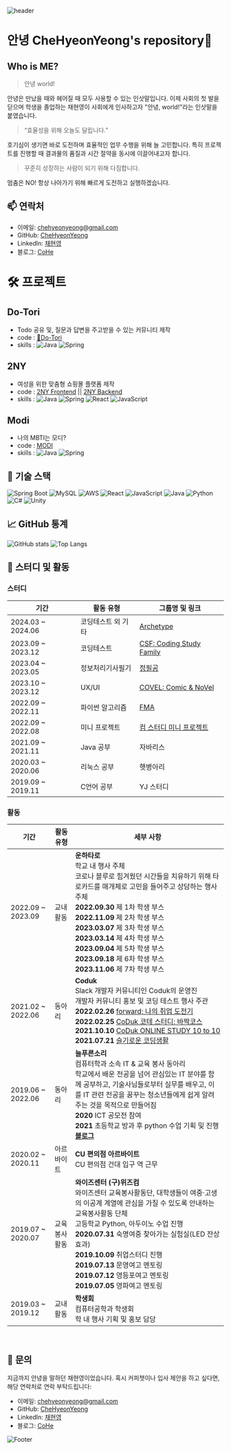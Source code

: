![header](https://capsule-render.vercel.app/api?type=waving&color=ff9945&fontColor=FFFFFF&height=300&section=header&text=🥕HyeonYeong's%20Hub🥕&fontSize=50)

# 안녕 CheHyeonYeong's repository👋

## Who is ME?
    
  > 안녕 world!

  안녕은 만났을 때와 헤어질 때 모두 사용할 수 있는 인삿말입니다.
  이제 사회의 첫 발을 딛으며 학생을 졸업하는 채현영이 사회에게 인사하고자 "안녕, world!"라는 인삿말을 붙였습니다.

  > “효율성을 위해 오늘도 달립니다.”
  
  호기심이 생기면 바로 도전하며 효율적인 업무 수행을 위해 늘 고민합니다.
  특히 프로젝트를 진행할 때 결과물의 품질과 시간 절약을 동시에 이끌어내고자 합니다.
  
  > 꾸준히 성장하는 사람이 되기 위해 다짐합니다.
  
  멈춤은 NO! 항상 나아가기 위해 빠르게 도전하고 실행하겠습니다.



## 📫 연락처

- 이메일: [chehyeonyeong@gmail.com](chehyeonyeong@gmail.com)
- GitHub: [CheHyeonYeong](https://github.com/CheHyeonYeong)
- LinkedIn: [채현영](https://www.linkedin.com/in/%ED%98%84%EC%98%81-%EC%B1%84-8b230b255/)
- 블로그: [CoHe](https://code-chy.tistory.com/)

# 🛠 프로젝트

## Do-Tori
- Todo 공유 및, 질문과 답변을 주고받을 수 있는 커뮤니티 제작
- code : [🌰Do-Tori](https://github.com/CheHyeonYeong/Do-tori)
- skills : ![Java](https://img.shields.io/badge/-Java-333333?style=flat&logo=CoffeeScript) ![Spring](https://img.shields.io/badge/-Spring-333333?style=flat&logo=spring)


## 2NY
- 여성을 위한 맞춤형 쇼핑몰 플랫폼 제작
- code : [2NY Frontend](https://github.com/ToriArtis/2NY-Frontend) || [2NY Backend](https://github.com/ToriArtis/2NY-Backend)
- skills : ![Java](https://img.shields.io/badge/-Java-333333?style=flat&logo=CoffeeScript) ![Spring](https://img.shields.io/badge/-Spring-333333?style=flat&logo=spring) ![React](https://img.shields.io/badge/-React-333333?style=flat&logo=react) ![JavaScript](https://img.shields.io/badge/-JavaScript-333333?style=flat&logo=javascript)

## Modi
- 나의 MBTI는 모디?
- code : [MODI](https://github.com/CheHyeonYeong/Modi)
- skills : ![Java](https://img.shields.io/badge/-Java-333333?style=flat&logo=CoffeeScript) ![Spring](https://img.shields.io/badge/-Spring-333333?style=flat&logo=spring)

## 🔧 기술 스택

![Spring Boot](https://img.shields.io/badge/Spring%20Boot-6DB33F?style=for-the-badge&logo=spring-boot&logoColor=white)
![MySQL](https://img.shields.io/badge/MySQL-4479A1?style=for-the-badge&logo=mysql&logoColor=white)
![AWS](https://img.shields.io/badge/AWS-232F3E?style=for-the-badge&logo=amazon-aws&logoColor=white)
![React](https://img.shields.io/badge/React-61DAFB?style=for-the-badge&logo=react&logoColor=black)
![JavaScript](https://img.shields.io/badge/JavaScript-F7DF1E?style=for-the-badge&logo=javascript&logoColor=black)
![Java](https://img.shields.io/badge/Java-007396?style=for-the-badge&logo=java&logoColor=white) 
![Python](https://img.shields.io/badge/Python-3776AB?style=for-the-badge&logo=python&logoColor=white)
![C#](https://img.shields.io/badge/C%23-239120?style=for-the-badge&logo=c-sharp&logoColor=white)
![Unity](https://img.shields.io/badge/Unity-000000?style=for-the-badge&logo=unity&logoColor=white)


## 📈 GitHub 통계

![GitHub stats](https://github-readme-stats.vercel.app/api?username=chehyeonyeong&show_icons=true&theme=radical)
![Top Langs](https://github-readme-stats.vercel.app/api/top-langs/?username=chehyeonyeong&layout=compact&theme=radical)

## 🌱 스터디 및 활동


### 스터디
| 기간                | 활동 유형            | 그룹명 및 링크 |
|---------------------|----------------------|----------------|
| 2024.03 ~ 2024.06   | 코딩테스트 외 기타   | [Archetype](https://www.notion.so/Archetype-39e0f17c532e4629b7c42fc347874c35?pvs=21) |
| 2023.09 ~ 2023.12   | 코딩테스트           | [CSF: Coding Study Family](https://www.notion.so/CSF-Coding-Study-Family-a4d0cae5dfff4ac1aaae3db6d5706f7a?pvs=21) |
| 2023.04 ~ 2023.05   | 정보처리기사필기     | [정필공](https://www.notion.so/d71ce8b7a2004fd9b50499b79fcef493?pvs=21) |
| 2023.10 ~ 2023.12   | UX/UI                | [COVEL: Comic & NoVel](https://www.notion.so/COVEL-Comic-NoVel-7cde138820d8427da8aa984fd6a065bb?pvs=21) |
| 2022.09 ~ 2022.11   | 파이썬 알고리즘      | [FMA](https://www.notion.so/afb89aedbe9e484eba38043258de0d43?pvs=21) |
| 2022.09 ~ 2022.08   | 미니 프로젝트        | [컴 스터디 미니 프로젝트](https://www.notion.so/67d6f31a69384066b124a9ac15f93d10?pvs=21) |
| 2021.09 ~ 2021.11   | Java 공부            | 자바리스 |
| 2020.03 ~ 2020.06   | 리눅스 공부          | 햇병아리 |
| 2019.09 ~ 2019.11   | C언어 공부           | YJ 스터디 |

### 활동

| 기간                  | 활동 유형            | 세부 사항 |
|-----------------------|-----------------------|-----------|
| 2022.09 ~ 2023.09     | 교내 활동             | **운하타로**<br>학교 내 행사 주체<br>코로나 블루로 힘겨웠던 시간들을 치유하기 위해 타로카드를 매개체로 고민을 들어주고 상담하는 행사 주체<br>**2022.09.30** 제 1차 학생 부스<br>**2022.11.09** 제 2차 학생 부스<br>**2023.03.07** 제 3차 학생 부스<br>**2023.03.14** 제 4차 학생 부스<br>**2023.09.04** 제 5차 학생 부스<br>**2023.09.18** 제 6차 학생 부스<br>**2023.11.06** 제 7차 학생 부스 |
| 2021.02 ~ 2022.06     | 동아리                | **Coduk**<br>Slack  개발자 커뮤니티인 Coduk의 운영진<br>개발자 커뮤니티 홍보 및 코딩 테스트 행사 주관<br>**2022.02.26** [forward; 나의 취업 도전기](https://www.notion.so/24b3510259bd44e3a740c850c22d2e2d?pvs=21)<br>**2022.02.25** [CoDuk 코테 스터디: 바짝코스](https://www.notion.so/8351129d261d4259b70e263fbeed7e33?pvs=21)<br>**2021.10.10** [CoDuk ONLINE STUDY 10 to 10](https://www.notion.so/8962c7197af54e15bdeea3a24cf1d13c?pvs=21)<br>**2021.07.21** [슬기로운 코딩생활](https://www.notion.so/ff2e36a04aaf4bdaa2765847aa483c47?pvs=21) |
| 2019.06 ~ 2022.06     | 동아리                | **늘푸른소리**<br> 컴퓨터학과 소속 IT & 교육 봉사 동아리<br>학교에서 배운 전공을 넘어 관심있는 IT 분야를 함께 공부하고, 기술사님들로부터 실무를 배우고, 이를 IT 관련 전공을 꿈꾸는 청소년들에게 쉽게 알려주는 것을 목적으로 만들어짐<br>**2020** ICT 공모전 참여<br>**2021** 초등학교 방과 후 python 수업 기획 및 진행<br>**[블로그](https://blog.naver.com/evergreen_sound)** |
| 2020.02 ~ 2020.11     | 아르바이트            | **CU 편의점 아르바이트**<br>CU 편의점 건대 입구 역 근무 |
| 2019.07 ~ 2020.07     | 교육봉사활동          | **와이즈센터 (구)위즈컴**<br>와이즈센터 교육봉사활동단, 대학생들이 여중·고생의 이공계 계열에 관심을 가질 수 있도록 안내하는 교육봉사활동 단체<br>고등학교 Python, 아두이노 수업 진행<br>**2020.07.31** 숙명여중 찾아가는 실험실(LED 잔상효과)<br>**2019.10.09** 취업스터디 진행<br>**2019.07.13** 문영여고 멘토링<br>**2019.07.12** 영등포여고 멘토링<br>**2019.07.05** 영파여고 멘토링 |
| 2019.03 ~ 2019.12     | 교내 활동             | **학생회**<br> 컴퓨터공학과 학생회<br>학 내 행사 기획 및 홍보 담당 |


<br>

## 💬 문의

지금까지 안녕을 말하던 채현영이었습니다.
혹시 커피챗이나 입사 제안을 하고 싶다면, 해당 연락처로 연락 부탁드립니다:

- 이메일: [chehyeonyeong@gmail.com](mailto:chehyeonyeong@gmail.com)
- GitHub: [CheHyeonYeong](https://github.com/CheHyeonYeong)
- LinkedIn: [채현영](https://www.linkedin.com/in/%ED%98%84%EC%98%81-%EC%B1%84-8b230b255/)
- 블로그: [CoHe](https://code-chy.tistory.com/)


![Footer](https://capsule-render.vercel.app/api?type=waving&color=ff9945&height=200&section=footer)
